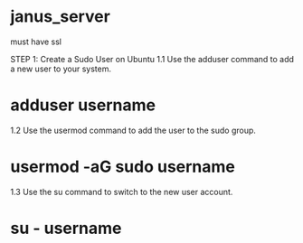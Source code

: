 # janus_server

must have ssl

STEP 1: Create a Sudo User on Ubuntu
  1.1 Use the adduser command to add a new user to your system.
  # adduser username
  1.2 Use the usermod command to add the user to the sudo group.
  # usermod -aG sudo username
  1.3 Use the su command to switch to the new user account.
  # su - username
